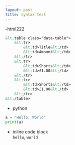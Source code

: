 ```yaml
---
layout: post
title: syntax test
---
```

-html222
```html
&lt;table class="data-table">
    &lt;tr>
        &lt;td>Title&lt;/td>
        &lt;td>Amount&lt;/td>
    &lt;/tr>
    &lt;tr>
        &lt;td>Shorts&lt;/td>
        &lt;td>£1.00&lt;/td>
    &lt;/tr>   
    &lt;tr>
        &lt;td>Shorts&lt;/td>
        &lt;td>£1.00&lt;/td>
    &lt;/tr>           
&lt;/table>
```
- python

```python
a = "Hello, World"
print(a)
```

- inline code block<br>
`hello`, `world`
